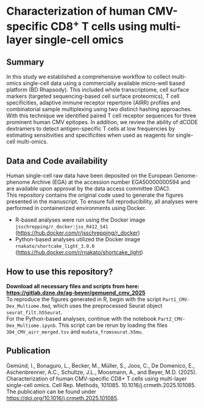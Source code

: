 # Characterization of human CMV-specific CD8<sup>+</sup> T cells using multi-layer single-cell omics

## Summary
In this study we established a comprehensive workflow to collect multi-omics single-cell data using a commercially available micro-well based platform (BD Rhapsody). This included whole transcriptome, cell surface markers (targeted sequencing-based cell surface proteomics), T cell specificities, adaptive immune receptor repertoire (AIRR) profiles and combinatorial sample multiplexing using two distinct hashing approaches. With this technique we identified paired T cell receptor sequences for three prominent human CMV epitopes. In addition, we review the ability of dCODE dextramers to detect antigen-specific T cells at low frequencies by estimating sensitivities and specificities when used as reagents for single-cell multi-omics.

## Data and Code availability
Human single-cell raw data have been deposited on the European Genome-phenome Archive (EGA) at the accession number EGA50000000594 and are available upon approval by the data access committee (DAC).<br>
This repository contains the original code used to generate the figures presented in the manuscript. To ensure full reproducibility, all analyses were performed in containerized environments using Docker.
- R-based analyses were run using the Docker image `jsschrepping/r_docker:jss_R412_S41` (https://hub.docker.com/r/jsschrepping/r_docker)
- Python-based analyses utilized the Docker image `rnakato/shortcake_light_3.0.0` (https://hub.docker.com/r/rnakato/shortcake_light)

## How to use this repository?
**Download all necessary files and scripts from here: https://gitlab.dzne.de/ag-beyer/gemuend_cmv_2025** <br>
To reproduce the figures generated in R, begin with the script `Part1_CMV-Dex_Multiome.Rmd`, which uses the preprocessed Seurat object `seurat_filt.h5Seurat`. <br>
For the Python-based analyses, continue with the notebook `Part2_CMV-Dex_Multiome.ipynb`. This script can be rerun by loading the files `304_CMV_airr_merged.tsv` and `mudata_fromseurat.h5mu`.

## Publication
Gemünd, I., Bonaguro, L., Becker, M., Müller, S., Joos, C., De Domenico, E., Aschenbrenner, A.C., Schultze, J.L., Moosmann, A., and Beyer, M.D. (2025). Characterization of human CMV-specific CD8+ T cells using multi-layer single-cell omics. Cell Rep. Methods, 101085. 10.1016/j.crmeth.2025.101085. <br>
The publication can be found under https://doi.org/10.1016/j.crmeth.2025.101085.
